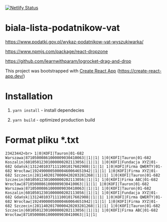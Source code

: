 [![Netlify Status](https://api.netlify.com/api/v1/badges/9812be22-733b-4ddb-b0fb-f6b341a0412c/deploy-status)](https://app.netlify.com/sites/cocky-dijkstra-b71528/deploys)

# biala-lista-podatnikow-vat

https://www.podatki.gov.pl/wykaz-podatnikow-vat-wyszukiwarka/

https://www.npmjs.com/package/react-dropzone

https://github.com/learnwithparam/logrocket-drag-and-drop

This project was bootstrapped with [Create React App](https://github.com/facebook/create-react-app) (https://create-react-app.dev/)

# Installation

1. `yarn install` - install dependecies

2. `yarn build` - optimized production build

# Format pliku *.txt

`23423442<br>
1|0|KOFI|Tauron|01-682 Warszawa|87105000861000009030410063||1||1|
1|0|KOFI|Tauron|01-682 Koszalin|60105012301000000202113056||1||1|
1|0|KOFI|Fundacja XYZ|01-682 Gdańsk|13124010371111001017602908||1||1|
1|0|KOFI|Firma QWERTY|01-682 Wrocław|19249000050000460064651942||1||1|
1|0|KOFI|Firma XYZ|01-682 Szczecin|28114020170000420203281268||1||1|
1|0|KOFI|Tauron|01-682 Szczecin|60105012301000000202113056||1||1|
1|0|KOFI|Firma ABC|01-682 Wrocław|87105000861000009030410063||1||1|
1|0|KOFI|Tauron|01-682 Warszawa|87105000861000009030410063||1||1|
1|0|KOFI|Tauron|01-682 Koszalin|60105012301000000202113056||1||1|
1|0|KOFI|Fundacja XYZ|01-682 Gdańsk|13124010371111001017602908||1||1|
1|0|KOFI|Firma QWERTY|01-682 Wrocław|19249000050000460064651942||1||1|
1|0|KOFI|Firma XYZ|01-682 Szczecin|28114020170000420203281268||1||1|
1|0|KOFI|Tauron|01-682 Szczecin|60105012301000000202113056||1||1|
1|0|KOFI|Firma ABC|01-682 Wrocław|87105000861000009030410063||1||1|`

